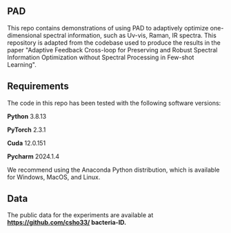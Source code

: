 **PAD**
---------------------------------------------------------------------------------------------------------------------
This repo contains demonstrations of using PAD to adaptively optimize one-dimensional spectral information, such as Uv-vis, Raman, IR spectra. 
This repository is adapted from the codebase used to produce the results in the paper "Adaptive Feedback Cross-loop for Preserving and Robust Spectral Information Optimization without 
Spectral Processing in Few-shot Learning".

**Requirements**
----------------------------------------------------------------------------------------------------------------------------------------
The code in this repo has been tested with the following software versions:

**Python** 3.8.13

**PyTorch** 2.3.1

**Cuda** 12.0.151

**Pycharm** 2024.1.4

We recommend using the Anaconda Python distribution, which is available for Windows, MacOS, and Linux.

**Data**
----------------------------------------------------------------------------------------------------------------------------------------
The public data for the experiments are available at **https://github.com/csho33/ bacteria-ID.**
